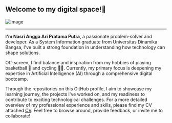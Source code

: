 ## Welcome to my digital space!📡

![image](https://github.com/Nasri-Angga-Ari-Pratama-Putra/portofolio-nasri-angga-ari-pratama-putra/blob/main/AI_1.png)

---

**I'm Nasri Angga Ari Pratama Putra**, a passionate problem-solver and developer. As a System Information graduate from Universitas Dinamika Bangsa, I've built a strong foundation in understanding how technology can shape solutions.

Off-screen, I find balance and inspiration from my hobbies of playing basketball 🏀 and cycling 🚴‍♂️. Currently, my primary focus is deepening my expertise in Artificial Intelligence (AI) through a comprehensive digital bootcamp.

Through the repositories on this GitHub profile, I aim to showcase my learning journey, the projects I've worked on, and my readiness to contribute to exciting technological challenges. For a more detailed overview of my professional experience and skills, please find my CV attached [CV](https://github.com/Nasri-Angga-Ari-Pratama-Putra/portofolio-nasri-angga-ari-pratama-putra/blob/main/CV-pdf/cv-nasri_angga_ari_pratama_putra%20(6).pdf). Feel free to browse around, provide feedback, or invite me to collaborate!

